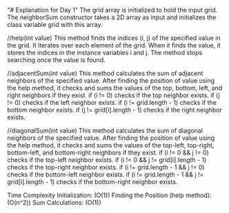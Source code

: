 "# Explanation for Day 1" 
The grid array is initialized to hold the input grid.
The neighborSum constructor takes a 2D array as input and initializes the class variable grid with this array.

//help(int value)
This method finds the indices (i, j) of the specified value in the grid.
It iterates over each element of the grid. When it finds the value, it stores the indices in the instance variables i and j.
The method stops searching once the value is found.

//adjacentSum(int value)
This method calculates the sum of adjacent neighbors of the specified value.
After finding the position of value using the help method, it checks and sums the values of the top, bottom, left, and right neighbors if they exist.
if (i != 0) checks if the top neighbor exists.
if (j != 0) checks if the left neighbor exists.
if (i != grid.length - 1) checks if the bottom neighbor exists.
if (j != grid[i].length - 1) checks if the right neighbor exists.

//diagonalSum(int value)
This method calculates the sum of diagonal neighbors of the specified value.
After finding the position of value using the help method, it checks and sums the values of the top-left, top-right, bottom-left, and bottom-right neighbors if they exist.
if (i != 0 && j != 0) checks if the top-left neighbor exists.
if (i != 0 && j != grid[i].length - 1) checks if the top-right neighbor exists.
if (i != grid.length - 1 && j != 0) checks if the bottom-left neighbor exists.
if (i != grid.length - 1 && j != grid[i].length - 1) checks if the bottom-right neighbor exists.

Time Complexity
Initialization: (O(1))
Finding the Position (help method): (O(n^2))
Sum Calculations: (O(1))